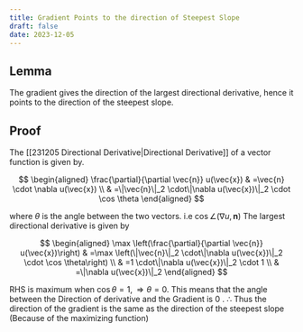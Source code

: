 ```yaml
---
title: Gradient Points to the direction of Steepest Slope
draft: false
date: 2023-12-05
---
```


## Lemma
The gradient gives the direction of the largest directional derivative, hence it points to the direction of the steepest slope.

## Proof
The [[231205 Directional Derivative|Directional Derivative]] of a vector function is given by. 

$$
\begin{aligned}
\frac{\partial}{\partial \vec{n}} u(\vec{x}) & =\vec{n} \cdot \nabla u(\vec{x}) \\
& =\|\vec{n}\|_2 \cdot\|\nabla u(\vec{x})\|_2 \cdot \cos \theta
\end{aligned}
$$

where $\theta$ is the angle between the two vectors. i.e $\cos \angle(\nabla u, \mathbf{n})$
The largest directional derivative is given by

$$
\begin{aligned}
\max \left(\frac{\partial}{\partial \vec{n}} u(\vec{x})\right) & =\max \left(\|\vec{n}\|_2 \cdot\|\nabla u(\vec{x})\|_2 \cdot \cos \theta\right) \\
& =1 \cdot\|\nabla u(\vec{x})\|_2 \cdot 1 \\
& =\|\nabla u(\vec{x})\|_2
\end{aligned}
$$


RHS is maximum when $\cos \theta=1, \Rightarrow \theta=0$. This means that the angle between the Direction of derivative and the Gradient is 0 .
$\therefore$ Thus the direction of the gradient is the same as the direction of the steepest slope (Because of the maximizing function)





